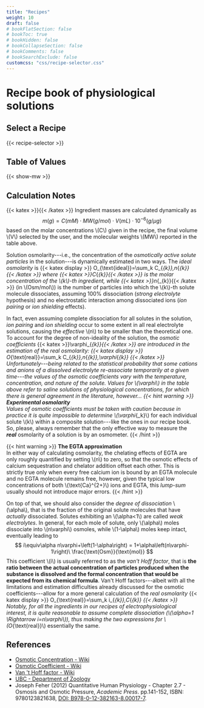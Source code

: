```yaml
---
title: "Recipes"
weight: 10
draft: false
# bookFlatSection: false
# bookToc: true
# bookHidden: false
# bookCollapseSection: false
# bookComments: false
# bookSearchExclude: false
customcss: "css/recipe-selector.css"
---
```


# Recipe book of physiological solutions
## Select a Recipe
{{< recipe-selector >}}

## Table of Values
{{< show-mw >}}

## Calculation Notes
{{< katex >}}{{< /katex >}}
Ingredient masses are calculated dynamically as
$$
m{\scriptscriptstyle\left(g\right)}=C{\scriptscriptstyle\left(mM\right)}\cdot MW{\scriptscriptstyle\left(g/mol\right)}\cdot V{\scriptscriptstyle\left(mL\right)}\cdot 10^{-6}{\scriptscriptstyle\left(g/\mu g\right)}
$$
based on the molar concentrations \\(C\\) given in the recipe, the final volume \\(V\\) selected by the user, and the molecular weights \\(MW\\) reported in the table above.

Solution osmolarity---i.e., the concentration of the _osmotically active solute particles_ in the solution---is dynamically estimated in two ways.
The _ideal osmolarity_ is
{{< katex display >}}
O_{\text{ideal}}=\sum_k C_{_{k}}\,n_{_{k}}
{{< /katex >}}
where {{< katex >}}C_{_{k}}{{< /katex >}} is the molar concentration of the \\(k\\)-th ingredient, while {{< katex >}}n_{_{k}}{{< /katex >}} (in \\(Osm/mol\\)) is the number of particles into which the \\(k\\)-th solute molecule dissociates, assuming 100% dissociation (_strong electrolyte_ hypothesis) and no electrostatic interaction among dissociated ions (_ion pairing_ or _ion shielding_ effects).

In fact, even assuming complete dissociation for all solutes in the solution, _ion pairing_ and _ion shielding_ occur to some extent in all real electrolyte solutions, causing the _effective_ \\(n\\) to be smaller than the theoretical one.
To account for the degree of non-ideality of the solution, the _osmotic coefficients_ {{< katex >}}\varphi_{_{k}}{{< /katex >}} are introduced in the estimation of the _real osmolarity_:
{{< katex display >}}
O_{\text{real}}=\sum_k C_{_{k}}\,n_{_{k}}\,\varphi_{_{k}}
{{< /katex >}}
Unfortunately---being related to the statistical probability that some cations and anions of a dissolved electrolyte re-associate temporarily at a given time---the values of the osmotic coefficients vary with the temperature, concentration, and nature of the solute.
Values for \\(\varphi\\) in the table above refer to saline solutions of physiological concentrations, for which there is general agreement in the literature, however...
{{< hint warning >}}
__Experimental osmolarity__  
Values of osmotic coefficients must be taken with caution because in practice it is quite impossible to determine \\(\varphi_{_k}\\) for each individual solute \\(k\\) within a composite solution---like the ones in our recipe book.
So, please, always remember that the only effective way to measure the ___real___ osmolarity of a solution is by an osmometer.
{{< /hint >}}

{{< hint warning >}}
__The EGTA approximation__  
In either way of calculating osmolarity, the chelating effects of EGTA are only roughly quantified by setting \\(n\\) to zero, so that the osmotic effects of calcium sequestration and chelator addition offset each other.
This is strictly true only when every free calcium ion is bound by an EGTA molecule and no EGTA molecule remains free, however, given the typical low concentrations of both \\(\text{Ca}^{2+}\\) ions and EGTA, this _lump-sum_ usually should not introduce major errors.
{{< /hint >}}

On top of that, we should also consider the _degree of dissociation_ \\(\alpha\\), that is the fraction of the original solute molecules that have _actually_ dissociated.
Solutes exhibiting an \\(\alpha<1\\) are called _weak electrolytes_.
In general, for each mole of solute, only \\(\alpha\\) moles dissociate into \\(n\varphi\\) osmoles, while \\(1-\alpha\\) moles keep intact, eventually leading to
$$
i\equiv\alpha n\varphi+\left(1-\alpha\right) = 1+\alpha\left(n\varphi-1\right)\ \frac{\text{Osm}}{\text{mol}}
$$
This coefficient \\(i\\) is usually referred to as the _van't Hoff factor_, that is __the ratio between the actual concentration of particles produced when the substance is dissolved and the formal concentration that would be expected from its chemical formula__.
Van't Hoff factors---albeit with all the limitations and estimation difficulties already discussed for the osmotic coefficients---allow for a more general calculation of the _real osmolarity_
{{< katex display >}}
O_{\text{real}}=\sum_k i_{_{k}}\,C_{_{k}}
{{< /katex >}}
Notably, for all the ingredients in our recipes of electrophysiological interest, it is quite reasonable to assume complete dissociation (\\(\alpha=1 \Rightarrow i=n\varphi\\)), thus making the two expressions for \\(O_{\text{real}}\\) essentially the same.

## References
- [Osmotic Concentration - Wiki](https://en.wikipedia.org/wiki/Osmotic_concentration)
- [Osmotic Coefficient - Wiki](https://en.wikipedia.org/wiki/Osmotic_coefficient)
- [Van 't Hoff factor - Wiki](https://en.wikipedia.org/wiki/Van_%27t_Hoff_factor)
- [UBC - Department of Zoology](https://www.zoology.ubc.ca/~biomania/tutorial/osmosis/fr01.htm)
- Joseph Feher (2012) Quantitative Human Physiology - Chapter 2.7 - Osmosis and Osmotic Pressure, _Academic Press_. pp.141-152, ISBN: 9780123821638, [DOI: B978-0-12-382163-8.00017-7](https://doi.org/10.1016/B978-0-12-382163-8.00017-7).
